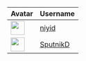 <!-- CONTRIBUTORS START -->
| Avatar | Username |
|--------|----------|
| <img src="https://avatars.githubusercontent.com/u/20237127?v=4" width="32"/> | [niyid](https://github.com/niyid) |
| <img src="https://avatars.githubusercontent.com/u/98506122?v=4" width="32"/> | [SputnikD](https://github.com/SputnikD) |
<!-- CONTRIBUTORS END -->

















